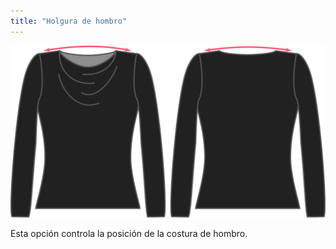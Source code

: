 ```yaml
---
title: "Holgura de hombro"
---
```


![La opción de holgura de hombro en Diana](./shoulderease.svg)

Esta opción controla la posición de la costura de hombro.




